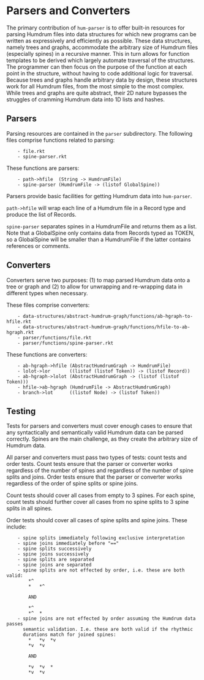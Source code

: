 # Parsers and Converters
The primary contribution of `hum-parser` is to offer built-in resources for
parsing Humdrum files into data structures for which new programs can be
written as expressively and efficiently as possible. These data structures,
namely trees and graphs, accommodate the arbitrary size of Humdrum files
(especially spines) in a recursive manner. This in turn allows for function
templates to be derived which largely automate traversal of the structures.
The programmer can then focus on the purpose of the function at each point
in the structure, without having to code additional logic for traversal.
Because trees and graphs handle arbitrary data by design, these structures
work for all Humdrum files, from the most simple to the most complex.
While trees and graphs are quite abstract, their 2D nature bypasses the
struggles of cramming Humdrum data into 1D lists and hashes.

## Parsers
Parsing resources are contained in the `parser` subdirectory. The following
files comprise functions related to parsing:
```
	- file.rkt
	- spine-parser.rkt
```
These functions are parsers:
```
	- path->hfile  (String -> HumdrumFile)
	- spine-parser (HumdrumFile -> (listof GlobalSpine))
```
Parsers provide basic facilities for getting Humdrum data into `hum-parser`.

`path->hfile` will wrap each line of a Humdrum file in a Record type and produce
the list of Records.

`spine-parser` separates spines in a HumdrumFile and returns them as a list.
Note that a GlobalSpine only contains data from Records typed as TOKEN, so a
GlobalSpine will be smaller than a HumdrumFile if the latter contains references
or comments.

## Converters
Converters serve two purposes: (1) to map parsed Humdrum data onto a tree or
graph and (2) to allow for unwrapping and re-wrapping data in different types
when necessary.

These files comprise converters:
```
	- data-structures/abstract-humdrum-graph/functions/ab-hgraph-to-hfile.rkt
	- data-structures/abstract-humdrum-graph/functions/hfile-to-ab-hgraph.rkt
	- parser/functions/file.rkt
	- parser/functions/spine-parser.rkt
```
These functions are converters:
```
	- ab-hgraph->hfile (AbstractHumdrumGraph -> HumdrumFile)
	- lolot->lor       ((listof (listof Token)) -> (listof Record))
	- ab-hgraph->lolot (AbstractHumdrumGraph -> (listof (listof Token)))
	- hfile->ab-hgraph (HumdrumFile -> AbstractHumdrumGraph)
	- branch->lot      ((listof Node) -> (listof Token))
```

## Testing
Tests for parsers and converters must cover enough cases to ensure that any
syntactically and semantically valid Humdrum data can be parsed correctly.
Spines are the main challenge, as they create the arbitrary size of Humdrum
data.

All parser and converters must pass two types of tests: count tests and order
tests. Count tests ensure that the parser or converter works regardless of the
number of spines and regardless of the number of spine splits and joins. Order
tests ensure that the  parser or converter works regardless of the order
of spine splits or spine joins.

Count tests should cover all cases from empty to 3 spines. For each spine, count
tests should further cover all cases from no spine splits to 3 spine splits in
all spines.

Order tests should cover all cases of spine splits and spine joins. These
include:
```
	- spine splits immediately following exclusive interpretation
	- spine joins immediately before "=="
	- spine splits successively
	- spine joins successively
	- spine splits are separated
	- spine joins are separated
	- spine splits are not effected by order, i.e. these are both valid:
		*^
		*	*^

		AND

		*^
		*^	*
	- spine joins are not effected by order assuming the Humdrum data passes
	  semantic validation. I.e. these are both valid if the rhythmic
	  durations match for joined spines:
		*	*v	*v
		*v	*v

		AND

		*v	*v	*
		*v	*v
```
